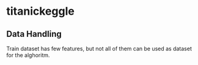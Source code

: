 # titanickeggle

## Data Handling
Train dataset has few features, but not all of them can be used as dataset for the alghoritm.

